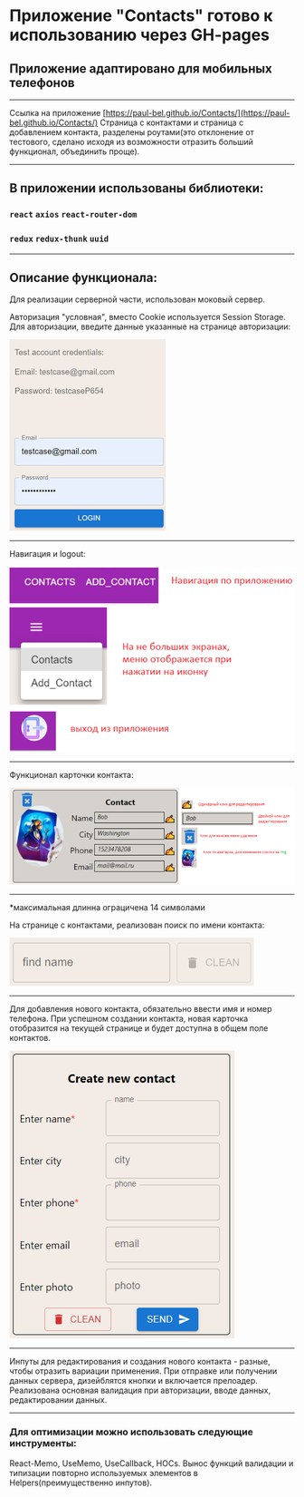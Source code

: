 # Приложение "Contacts" готово к использованию через GH-pages
## Приложение адаптировано для мобильных телефонов
___
Ссылка на приложение [https://paul-bel.github.io/Contacts/](https://paul-bel.github.io/Contacts/)
Страница с контактами и страница с добавлением контакта, разделены роутами(это отклонение от тестового, сделано исходя из возможности отразить больший функционал, объединить проще).
___
## В приложении использованы библиотеки:
### `react` `axios` `react-router-dom`
### `redux` `redux-thunk` `uuid`
___
## Описание функционала:
Для реализации серверной части, использован моковый сервер.

Авторизация "условная", вместо Cookie используется Session Storage.
Для авторизации, введите данные указанные на странице авторизации:

![img_4.png](img_4.png)
___
Навигация и logout:

![img_7.png](img_7.png)
___
Функционал карточки контакта:

![img_2.png](img_2.png)
___
*максимальная длинна ограцичена 14 символами

На странице с контактами, реализован поиск по имени контакта:

![img_3.png](img_3.png)
___
Для добавления нового контакта, обязательно ввести имя и номер телефона.
При успешном создании контакта, новая карточка отобразится на текущей странице и будет доступна в общем поле контактов.

![img_9.png](img_9.png)
___
Инпуты для редактирования и создания нового контакта - разные, чтобы отразить вариации применения.
При отправке или получении данных сервера, дизейблятся кнопки и включается прелоадер.
Реализована основная валидация при авторизации, вводе данных, редактировании данных.
___
### Для оптимизации можно использовать следующие инструменты:
React-Memo, UseMemo, UseCallback, HOCs.
Вынос функций валидации и типизации повторно используемых элементов в Helpers(преимущественно инпутов).

